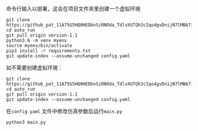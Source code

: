 命令行输入以部署，这会在项目文件夹里创建一个虚拟环境
```
git clone https://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@github.com/XiaokWu/auto_run.git
cd auto_run
git pull origin version-1.1
python3.6 -m venv myenv
source myenv/bin/activate
pip3 install -r requirements.txt
git update-index --assume-unchanged config.yaml
```
如不需要创建虚拟环境：
```
git clone https://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@github.com/XiaokWu/auto_run.git
cd auto_run
git pull origin version-1.1
git update-index --assume-unchanged config.yaml
```
在`config.yaml` 文件中修改仿真参数后运行`main.py`
```
python3 main.py
```
